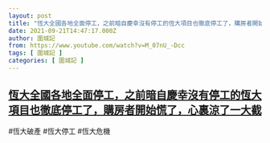 ```yaml
---
layout: post
title: "恆大全國各地全面停工，之前暗自慶幸沒有停工的恆大項目也徹底停工了，購房者開始慌了，心裏涼了一大截"
date: 2021-09-21T14:47:17.000Z
author: 圍城記
from: https://www.youtube.com/watch?v=M_07nU_-Dcc
tags: [ 圍城記 ]
categories: [ 圍城記 ]
---
```

<!--1632235637000-->
[恆大全國各地全面停工，之前暗自慶幸沒有停工的恆大項目也徹底停工了，購房者開始慌了，心裏涼了一大截](https://www.youtube.com/watch?v=M_07nU_-Dcc)
------

<div>
#恆大破產  #恆大停工 #恆大危機
</div>
